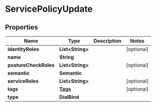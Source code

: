 

# ServicePolicyUpdate


## Properties

| Name | Type | Description | Notes |
|------------ | ------------- | ------------- | -------------|
|**identityRoles** | **List&lt;String&gt;** |  |  [optional] |
|**name** | **String** |  |  |
|**postureCheckRoles** | **List&lt;String&gt;** |  |  [optional] |
|**semantic** | **Semantic** |  |  |
|**serviceRoles** | **List&lt;String&gt;** |  |  [optional] |
|**tags** | [**Tags**](Tags.md) |  |  [optional] |
|**type** | **DialBind** |  |  |



